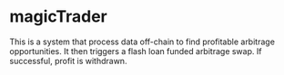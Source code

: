 # magicTrader
This is a system that process data off-chain to find profitable arbitrage opportunities. It then triggers a flash loan funded arbitrage swap. If successful, profit is withdrawn.
